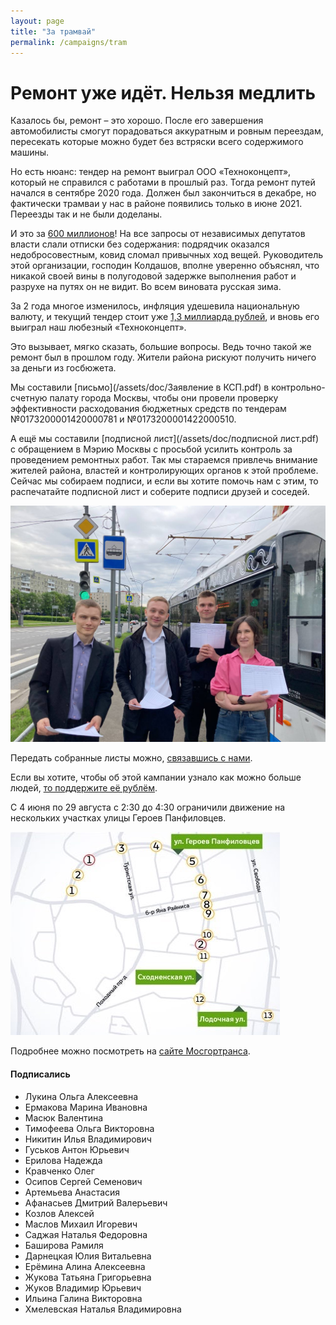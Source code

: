```yaml
---
layout: page
title: "За трамвай"
permalink: /campaigns/tram
---
```

# Ремонт уже идёт. Нельзя медлить

Казалось бы, ремонт – это хорошо. После его завершения автомобилисты смогут порадоваться аккуратным и ровным переездам, пересекать которые можно будет без встряски всего содержимого машины.

Но есть нюанс: тендер на ремонт выиграл ООО «Техноконцепт», который не справился с работами в прошлый раз. Тогда ремонт путей начался в сентябре 2020 года. Должен был закончиться в декабре, но фактически трамваи у нас в районе появились только в июне 2021. Переезды так и не были доделаны.

И это за [600 миллионов](https://zakupki.gov.ru/epz/order/notice/ea20/view/common-info.html?regNumber=0173200001420000781)! На все запросы от независимых депутатов власти слали отписки без содержания: подрядчик оказался недобросовестным, ковид сломал привычных ход вещей. Руководитель этой организации, господин Колдашов, вполне уверенно объяснял, что никакой своей вины в полугодовой задержке выполнения работ и разрухе на путях он не видит. Во всем виновата русская зима.

За 2 года многое изменилось, инфляция удешевила национальную валюту, и текущий тендер стоит уже [1,3 миллиарда рублей](https://zakupki.gov.ru/epz/order/notice/ea20/view/common-info.html?regNumber=0173200001422000510), и вновь его выиграл наш любезный «Техноконцепт».

Это вызывает, мягко сказать, большие вопросы. Ведь точно такой же ремонт был в прошлом году. Жители района рискуют получить ничего за деньги из госбюжета.

Мы составили [письмо](/assets/doc/Заявление в КСП.pdf) в контрольно-счетную палату города Москвы, чтобы они провели проверку эффективности расходования бюджетных средств по тендерам №0173200001420000781 и №0173200001422000510.

А ещё мы составили [подписной лист](/assets/doc/подписной лист.pdf) с обращением в Мэрию Москвы с просьбой усилить контроль за проведением ремонтных работ. Так мы стараемся привлечь внимание жителей района, властей и контролирующих органов к этой проблеме. 
Сейчас мы собираем подписи, и если вы хотите помочь нам с этим, то распечатайте подписной лист и соберите подписи друзей и соседей.

<img src="/assets/img/Сбор подписей.jpg" class="responsive-img">

Передать собранные листы можно, [связавшись с нами](https://t.me/tushino_keep_bot).

Если вы хотите, чтобы об этой кампании узнало как можно больше людей, [то поддержите её рублём](https://www.tinkoff.ru/cf/9soXm4ROuw).

С 4 июня по 29 августа с 2:30 до 4:30 ограничили движение на нескольких участках улицы Героев Панфиловцев.

<img src="/assets/img/Перекрытия.jpeg" class="responsive-img">

Подробнее можно посмотреть на [сайте Мосгортранса](https://transport.mos.ru/mostrans/all_news/110335).

#### Подписались

- Лукина Ольга Алексеевна
- Ермакова Марина Ивановна
- Масюк Валентина 	
- Тимофеева Ольга Викторовна 
- Никитин Илья Владимирович
- Гуськов Антон Юрьевич 
- Ерилова Надежда	
- Кравченко Олег	
- Осипов Сергей Семенович
- Артемьева Анастасия 	
- Афанасьев Дмитрий Валерьевич 
- Козлов Алексей 	
- Маслов Михаил Игоревич
- Саджая Наталья Федоровна
- Баширова Рамиля	
- Дарнецкая Юлия Витальевна
- Ерёмина Алина Алексеевна 
- Жукова Татьяна Григорьевна
- Жуков Владимир Юрьевич
- Ильина Галина Викторовна
- Хмелевская Наталья Владимировна
